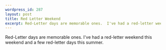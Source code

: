 ```yaml
--- 
wordpress_id: 287
layout: post
title: Red Letter Weekend
excerpt: Red-Letter days are memorable ones.  I've had a red-letter weekend this weekend and a few red-letter days this summer.
---
```

Red-Letter days are memorable ones.  I've had a red-letter weekend this weekend and a few red-letter days this summer.
